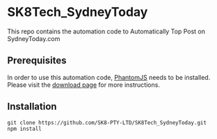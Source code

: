 # SK8Tech_SydneyToday
This repo contains the automation code to Automatically Top Post on SydneyToday.com

## Prerequisites

In order to use this automation code, [PhantomJS](http://phantomjs.org/) needs to be installed. Please visit the [download page](http://phantomjs.org/download.html) for more instructions.

##  Installation

```
git clone https://github.com/SK8-PTY-LTD/SK8Tech_SydneyToday.git
npm install
```

